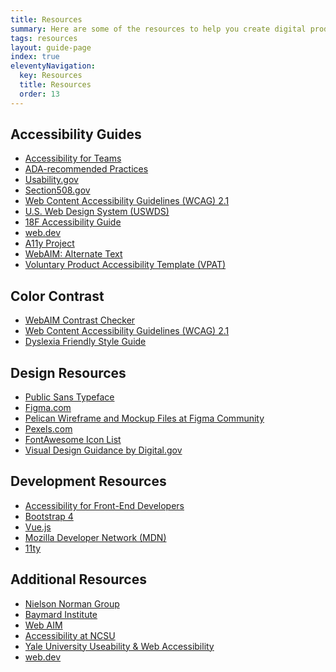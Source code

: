 ```yaml
---
title: Resources
summary: Here are some of the resources to help you create digital products.
tags: resources
layout: guide-page
index: true
eleventyNavigation:
  key: Resources
  title: Resources
  order: 13
---
```


## Accessibility Guides
* <a href="https://accessibility.digital.gov/" target="_blank" class="text-decoration-none">Accessibility for Teams</a>
* <a href="http://www.ada.gov/pcatoolkit/chap5chklist.htm" target="_blank" class="text-decoration-none">ADA-recommended Practices</a>
* <a href="https://www.usability.gov/" target="_blank" class="text-decoration-none">Usability.gov</a>
* <a href="https://www.section508.gov/" target="_blank" class="text-decoration-none">Section508.gov</a>
* <a href="https://www.w3.org/TR/WCAG21/" target="_blank" class="text-decoration-none">Web Content Accessibility Guidelines (WCAG) 2.1</a>
* <a href="https://designsystem.digital.gov/components/" target="_blank" class="text-decoration-none">U.S. Web Design System (USWDS)</a>
* <a href="https://accessibility.18f.gov/" target="_blank" class="text-decoration-none">18F Accessibility Guide</a>
* <a href="https://web.dev/" target="_blank" class="text-decoration-none">web.dev</a>
* <a href="https://www.a11yproject.com/posts/2013-01-22-understanding-visual-impairment/" target="_blank" class="text-decoration-none">A11y Project</a>
* <a href="https://webaim.org/techniques/alttext/" target="_blank" class="text-decoration-none">WebAIM: Alternate Text</a>
* <a href="https://www.section508.gov/sell/vpat" target="_blank" class="text-decoration-none">Voluntary Product Accessibility Template (VPAT)</a>

## Color Contrast
* <a href="https://webaim.org/resources/contrastchecker/" target="_blank" class="text-decoration-none">WebAIM Contrast Checker</a>
* <a href="https://www.w3.org/TR/WCAG21/" target="_blank" class="text-decoration-none">Web Content Accessibility Guidelines (WCAG) 2.1</a>
* <a href="https://www.bdadyslexia.org.uk/advice/employers/creating-a-dyslexia-friendly-workplace/dyslexia-friendly-style-guide" target="_blank" class="text-decoration-none">Dyslexia Friendly Style Guide</a>

## Design Resources
- <a href="https://fonts.google.com/specimen/Public+Sans" target="_blank" class="text-decoration-none">Public Sans Typeface</a>
- <a href="https://www.figma.com/" target="_blank" class="text-decoration-none">Figma.com</a>
- <a href="https://www.figma.com/@LAGov" target="_blank" class="text-decoration-none">Pelican Wireframe and Mockup Files at Figma Community</a>
- <a href="https://www.pexels.com" target="_blank" class="text-decoration-none">Pexels.com</a>
- <a href="https://fontawesome.com/v5/search?m=free&s=solid" target="_blank" class="text-decoration-none">FontAwesome Icon List</a>
- <a href="https://accessibility.digital.gov/visual-design/getting-started/" target="_blank" class="text-decoration-none">Visual Design Guidance by Digital.gov</a>

## Development Resources
* <a href="https://accessibility.digital.gov/front-end/getting-started/" target="_blank" class="text-decoration-none">Accessibility for Front-End Developers</a>
* <a href="https://getbootstrap.com/" target="_blank" class="text-decoration-none">Bootstrap 4</a>
* <a href="https://vuejs.org/" target="_blank" class="text-decoration-none">Vue.js</a>
* <a href="https://developer.mozilla.org/en-US/" target="_blank" class="text-decoration-none">Mozilla Developer Network (MDN)</a>
* <a href="https://www.11ty.dev/" target="_blank" class="text-decoration-none">11ty</a>

## Additional Resources
* <a href="https://www.nngroup.com/" target="_blank" class="text-decoration-none">Nielson Norman Group</a>
* <a href="https://baymard.com/" target="_blank" class="text-decoration-none">Baymard Institute</a>
* <a href="https://webaim.org/" target="_blank" class="text-decoration-none">Web AIM</a>
* <a href="https://accessibility.oit.ncsu.edu/" target="_blank" class="text-decoration-none">Accessibility at NCSU</a>
* <a href="https://usability.yale.edu/" target="_blank" class="text-decoration-none">Yale University Useability & Web Accessibility</a>
* <a href="https://web.dev/" target="_blank" class="text-decoration-none">web.dev</a>
